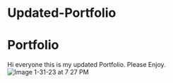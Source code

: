 # Updated-Portfolio
# Portfolio 
Hi everyone this is my updated Portfolio. Please Enjoy.
![Image 1-31-23 at 7 27 PM](https://user-images.githubusercontent.com/115511495/215938247-5373aeb7-5587-4001-91fe-55ae754564ee.jpeg)
